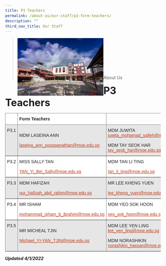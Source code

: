 ```yaml
---
title: P3 Teachers
permalink: /about-us/our-staff/p3-form-teachers/
description: ""
third_nav_title: Our Staff
---
```

><img src="/images/Picture-1-min.jpg"  
     style="width:60%"
			align="left"><br><br><br><br><br><br><br>
>About Us

**<font size=6>P3 Teachers</font>**

<table style="border-collapse:collapse;border-spacing:0" class="tg"><thead><tr><th style="background-color:#FFF;border-color:inherit;border-style:solid;border-width:1px;color:#222;font-family:Arial, sans-serif;font-size:14px;font-weight:bold;overflow:hidden;padding:10px 5px;text-align:left;vertical-align:top;word-break:normal"></th><th style="background-color:#FFF;border-color:inherit;border-style:solid;border-width:1px;color:#222;font-family:Arial, sans-serif;font-size:14px;font-weight:bold;overflow:hidden;padding:10px 5px;text-align:left;vertical-align:top;word-break:normal">Form Teachers</th><th style="border-color:inherit;border-style:solid;border-width:1px;font-family:Arial, sans-serif;font-size:14px;font-weight:normal;overflow:hidden;padding:10px 5px;text-align:left;vertical-align:top;word-break:normal"></th></tr></thead><tbody><tr><td style="background-color:#E6E6E6;border-color:inherit;border-style:solid;border-width:1px;color:#222;font-family:Arial, sans-serif;font-size:14px;overflow:hidden;padding:10px 5px;text-align:left;vertical-align:top;word-break:normal">P3.1</td><td style="background-color:#E6E6E6;border-color:inherit;border-style:solid;border-width:1px;color:#222;font-family:Arial, sans-serif;font-size:14px;overflow:hidden;padding:10px 5px;text-align:left;vertical-align:middle;word-break:normal">MDM LASEINA ANN<br><br><a href="mailto:laseina_ann_poospanathan@moe.edu.sg"><span style="text-decoration:underline;color:#BC3A1A;background-color:transparent">laseina_ann_poospanathan@moe.edu.sg</span></a></td><td style="background-color:#E6E6E6;border-color:inherit;border-style:solid;border-width:1px;color:#222;font-family:Arial, sans-serif;font-size:14px;overflow:hidden;padding:10px 5px;text-align:left;vertical-align:middle;word-break:normal">MDM JUWITA<br><a href="mailto:juwita_mohamad_salleh@moe.edu.sg" target="_blank" rel="noopener noreferrer"><span style="text-decoration:underline;color:#BC3A1A;background-color:transparent">juwita_mohamad_salleh@moe.edu.sg</span></a><br><br>MDM TAY SEOK HAR<br><a href="mailto:tay_seok_har@moe.edu.sg" target="_blank" rel="noopener noreferrer"><span style="text-decoration:underline;color:#BC3A1A;background-color:transparent">tay_seok_har@moe.edu.sg</span></a></td></tr><tr><td style="background-color:#FFF;border-color:inherit;border-style:solid;border-width:1px;color:#222;font-family:Arial, sans-serif;font-size:14px;overflow:hidden;padding:10px 5px;text-align:left;vertical-align:top;word-break:normal">P3.2</td><td style="background-color:#FFF;border-color:inherit;border-style:solid;border-width:1px;color:#222;font-family:Arial, sans-serif;font-size:14px;overflow:hidden;padding:10px 5px;text-align:left;vertical-align:middle;word-break:normal">MISS SALLY TAN<br><br><a href="mailto:TAN_Yi_Bei_Sally@moe.edu.sg"><span style="text-decoration:underline;color:#BC3A1A;background-color:transparent">TAN_Yi_Bei_Sally@moe.edu.sg</span></a></td><td style="background-color:#FFF;border-color:inherit;border-style:solid;border-width:1px;color:#222;font-family:Arial, sans-serif;font-size:14px;overflow:hidden;padding:10px 5px;text-align:left;vertical-align:middle;word-break:normal">MDM TAN LI TING<br><br><a href="mailto:tan_li_ting@moe.edu.sg"><span style="text-decoration:underline;color:#BC3A1A;background-color:transparent">tan_li_ting@moe.edu.sg</span></a></td></tr><tr><td style="background-color:#E6E6E6;border-color:inherit;border-style:solid;border-width:1px;color:#222;font-family:Arial, sans-serif;font-size:14px;overflow:hidden;padding:10px 5px;text-align:left;vertical-align:top;word-break:normal">P3.3</td><td style="background-color:#E6E6E6;border-color:inherit;border-style:solid;border-width:1px;color:#222;font-family:Arial, sans-serif;font-size:14px;overflow:hidden;padding:10px 5px;text-align:left;vertical-align:middle;word-break:normal">MDM HAFIZAH<br><br><a href="mailto:nur_hafizah_abd_rahim@moe.edu.sg"><span style="text-decoration:underline;color:#BC3A1A;background-color:transparent">nur_hafizah_abd_rahim@moe.edu.sg</span></a></td><td style="background-color:#E6E6E6;border-color:inherit;border-style:solid;border-width:1px;color:#222;font-family:Arial, sans-serif;font-size:14px;overflow:hidden;padding:10px 5px;text-align:left;vertical-align:middle;word-break:normal">MR LEE KHENG YUEN<br><br><a href="mailto:lee_kheng_yuen@moe.edu.sg"><span style="text-decoration:underline;color:#BC3A1A;background-color:transparent">lee_kheng_yuen@moe.edu.sg</span></a></td></tr><tr><td style="background-color:#FFF;border-color:inherit;border-style:solid;border-width:1px;color:#222;font-family:Arial, sans-serif;font-size:14px;overflow:hidden;padding:10px 5px;text-align:left;vertical-align:top;word-break:normal">P3.4</td><td style="background-color:#FFF;border-color:inherit;border-style:solid;border-width:1px;color:#222;font-family:Arial, sans-serif;font-size:14px;overflow:hidden;padding:10px 5px;text-align:left;vertical-align:middle;word-break:normal">MR ISHAM<br><br><a href="mailto:mohammad_isham_b_ibrahim@moe.edu.sg"><span style="text-decoration:underline;color:#BC3A1A;background-color:transparent">mohammad_isham_b_ibrahim@moe.edu.sg</span></a></td><td style="background-color:#FFF;border-color:inherit;border-style:solid;border-width:1px;color:#222;font-family:Arial, sans-serif;font-size:14px;overflow:hidden;padding:10px 5px;text-align:left;vertical-align:middle;word-break:normal">MDM YEO SOK HOON<br><br><a href="mailto:yeo_sok_hoon@moe.edu.sg"><span style="text-decoration:underline;color:#BC3A1A;background-color:transparent">yeo_sok_hoon@moe.edu.sg</span></a></td></tr><tr><td style="background-color:#E6E6E6;border-color:inherit;border-style:solid;border-width:1px;color:#222;font-family:Arial, sans-serif;font-size:14px;overflow:hidden;padding:10px 5px;text-align:left;vertical-align:top;word-break:normal">P3.5</td><td style="background-color:#E6E6E6;border-color:inherit;border-style:solid;border-width:1px;color:#222;font-family:Arial, sans-serif;font-size:14px;overflow:hidden;padding:10px 5px;text-align:left;vertical-align:middle;word-break:normal">MR MICHEAL TJIN<br><br><a href="mailto:Michael_YI-YAN_TJIN@moe.edu.sg"><span style="text-decoration:underline;color:#BC3A1A;background-color:transparent">Michael_YI-YAN_TJIN@moe.edu.sg</span></a></td><td style="background-color:#E6E6E6;border-color:inherit;border-style:solid;border-width:1px;color:#222;font-family:Arial, sans-serif;font-size:14px;overflow:hidden;padding:10px 5px;text-align:left;vertical-align:middle;word-break:normal">MDM LEE YEN LING<br><a href="mailto:lee_yen_ling@moe.edu.sg" target="_blank" rel="noopener noreferrer"><span style="text-decoration:underline;color:#BC3A1A;background-color:transparent">lee_yen_ling@moe.edu.sg</span></a><br><br>MDM NORASHIKIN<br><a href="mailto:norashikin_hassan@moe.edu.sg" target="_blank" rel="noopener noreferrer"><span style="text-decoration:underline;color:#BC3A1A;background-color:transparent">norashikin_hassan@moe.edu.sg</span></a></td></tr></tbody></table>

_**Updated 4/1/2022**_
